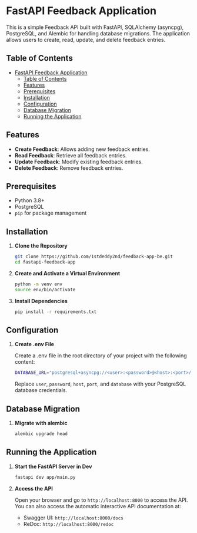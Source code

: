 # FastAPI Feedback Application

This is a simple Feedback API built with FastAPI, SQLAlchemy (asyncpg), PostgreSQL, and Alembic for handling database migrations. The application allows users to create, read, update, and delete feedback entries.

## Table of Contents

- [FastAPI Feedback Application](#fastapi-feedback-application)
  - [Table of Contents](#table-of-contents)
  - [Features](#features)
  - [Prerequisites](#prerequisites)
  - [Installation](#installation)
  - [Configuration](#configuration)
  - [Database Migration](#database-migration)
  - [Running the Application](#running-the-application)

## Features

- **Create Feedback**: Allows adding new feedback entries.
- **Read Feedback**: Retrieve all feedback entries.
- **Update Feedback**: Modify existing feedback entries.
- **Delete Feedback**: Remove feedback entries.

## Prerequisites

- Python 3.8+
- PostgreSQL
- `pip` for package management

## Installation

1. **Clone the Repository**

   ```bash
   git clone https://github.com/1stdeddy2nd/feedback-app-be.git
   cd fastapi-feedback-app
   ```

2. **Create and Activate a Virtual Environment**

   ```bash
   python -m venv env
   source env/bin/activate
   ```

3. **Install Dependencies**

   ```bash
   pip install -r requirements.txt
   ```

## Configuration

1. **Create .env File**

   Create a .env file in the root directory of your project with the following content:

   ```bash
   DATABASE_URL="postgresql+asyncpg://<user>:<password>@<host>:<port>/<database>"
   ```

   Replace `user`, `password`, `host`, `port`, and `database` with your PostgreSQL database credentials.

## Database Migration

1. **Migrate with alembic**

   ```bash
   alembic upgrade head
   ```

## Running the Application

1. **Start the FastAPI Server in Dev**

   ```bash
   fastapi dev app/main.py
   ```

2. **Access the API**

   Open your browser and go to `http://localhost:8000` to access the API. You can also access the automatic interactive API documentation at:

   - Swagger UI: `http://localhost:8000/docs`
   - ReDoc: `http://localhost:8000/redoc`
